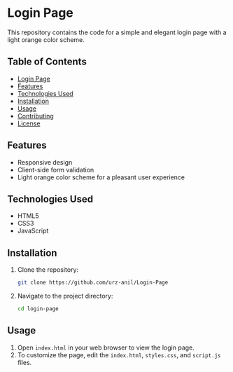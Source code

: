 # Login Page

This repository contains the code for a simple and elegant login page with a light orange color scheme.

## Table of Contents

- [Login Page](#login-page)
- [Features](#features)
- [Technologies Used](#technologies-used)
- [Installation](#installation)
- [Usage](#usage)
- [Contributing](#contributing)
- [License](#license)

## Features

- Responsive design
- Client-side form validation
- Light orange color scheme for a pleasant user experience

## Technologies Used

- HTML5
- CSS3
- JavaScript

## Installation

1. Clone the repository:
    ```bash
    git clone https://github.com/urz-anil/Login-Page
    ```
2. Navigate to the project directory:
    ```bash
    cd login-page
    ```

## Usage

1. Open `index.html` in your web browser to view the login page.
2. To customize the page, edit the `index.html`, `styles.css`, and `script.js` files.
